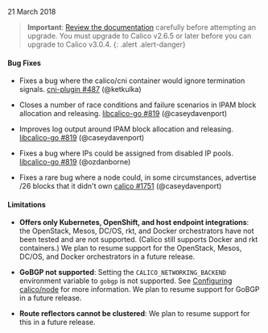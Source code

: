 21 March 2018

> **Important**: [Review the documentation](https://docs.projectcalico.org/v3.0/getting-started/kubernetes/upgrade/) carefully before attempting an upgrade.
> You must upgrade to Calico v2.6.5 or later before you can upgrade to Calico v3.0.4.
{: .alert .alert-danger}

#### Bug Fixes

- Fixes a bug where the calico/cni container would ignore termination signals. [cni-plugin #487](https://github.com/projectcalico/cni-plugin/pull/487) (@ketkulka)

- Closes a number of race conditions and failure scenarios in IPAM block allocation and releasing. [libcalico-go #819](https://github.com/projectcalico/libcalico-go/pull/819) (@caseydavenport)

- Improves log output around IPAM block allocation and releasing. [libcalico-go #819](https://github.com/projectcalico/libcalico-go/pull/819) (@caseydavenport)

- Fixes a bug where IPs could be assigned from disabled IP pools. [libcalico-go #819](https://github.com/projectcalico/libcalico-go/pull/819) (@ozdanborne)

- Fixes a rare bug where a node could, in some circumstances, advertise /26 blocks that it didn't own [calico #1751](https://github.com/projectcalico/calico/pull/1751) (@caseydavenport)

#### Limitations

- **Offers only Kubernetes, OpenShift, and host endpoint integrations**: the
  OpenStack, Mesos, DC/OS, rkt, and Docker orchestrators have not been tested
  and are not supported. (Calico still supports Docker and rkt containers.)
  We plan to resume support for the OpenStack, Mesos, DC/OS, and Docker
  orchestrators in a future release.

- **GoBGP not supported**: Setting the `CALICO_NETWORKING_BACKEND` environment
  variable to `gobgp` is not supported. See [Configuring calico/node](https://docs.projectcalico.org/v3.0/reference/node/configuration)
  for more information. We plan to resume support for GoBGP in a future release.

- **Route reflectors cannot be clustered**: We plan to resume support for
  this in a future release.
